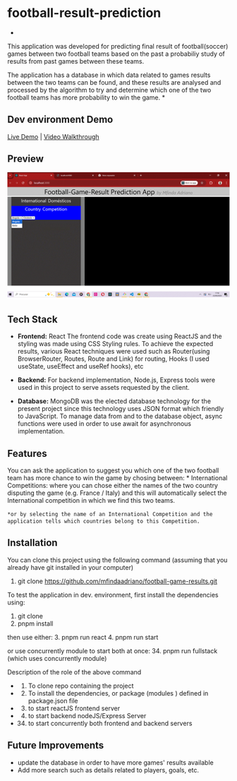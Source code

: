 # football-result-prediction 
*
This application was developed for predicting final result of football(soccer) games between two football teams based on the past a probabiliy study of results from  past games  between these teams.

The application has a database in which data related to games results between the two teams can be found, and these results are analysed and processed by the algorithm to try and determine which one of the two football teams has more probability to win the game.
*  

##  Dev environment Demo  
[Live Demo](http://localhost:3000   ) | [Video Walkthrough](appVideo.mp4)  

## Preview  
![Demo GIF](./demo.png)  

## Tech Stack  
- **Frontend:** React
 The frontend code was create using ReactJS and the styling was made using CSS Styling rules. To achieve the expected results, various React techniques were used such as Router(using BrowserRouter, Routes, Route and Link) for routing, Hooks (I used useState, useEffect and useRef hooks), etc 

- **Backend:** 
For backend implementation, Node.js, Express tools were used in this project to serve assets requested by the client.

- **Database:** 
MongoDB was the elected database technology for the present project since this technology uses JSON format which friendly to JavaScript. To manage data from and to the database object, async functions were used in order to use await for asynchronous implementation. 
  

## Features   
You can ask the application to suggest you which one of the two football team has more chance to win the game by chosing between:
    * International Competitions: where you can chose either the names of the two country disputing the game (e.g. France / Italy) and this will automatically select the International competition in which we find this two teams.

    *or by selecting the name of an International Competition and the application tells which countries belong to this Competition. 

## Installation 
 You can clone this project using the following command (assuming that you already have git installed in your computer)

1. git clone https://github.com/mfindaadriano/football-game-results.git  

To test the application in dev. environment, first install the dependencies using:
1. git clone
2. pnpm install 

then use either:
3. pnpm run react
4. pnpm run start

or use concurrently module to start both at once:
34. pnpm run fullstack
(which uses concurrently module)


Description of the role of the above command
- 1. To clone repo containing the project
- 2. To install the dependencies, or package (modules ) defined in package.json file
- 3. to start reactJS frontend server 
- 4. to start backend nodeJS/Express Server
- 34. to start concurrently both frontend and backend servers

## Future Improvements  
- update the database in order to have more games' results available
- Add more search such as details related to players, goals, etc.
